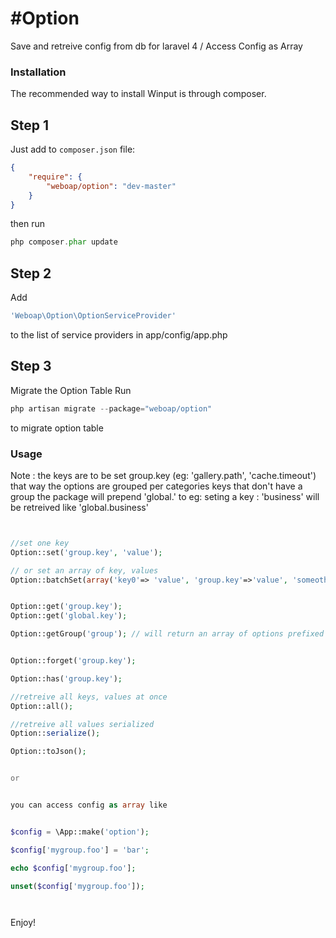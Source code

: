 #Option 
==============

Save and retreive config from db for laravel 4 / Access Config as Array

### Installation


The recommended way to install Winput is through composer.

## Step 1

Just add to  `composer.json` file:

``` json
{
    "require": {
        "weboap/option": "dev-master"
    }
}
```

then run 
``` php
php composer.phar update
```

## Step 2

Add
``` php
'Weboap\Option\OptionServiceProvider'
``` 

to the list of service providers in app/config/app.php

## Step 3 

Migrate the Option Table
Run

``` php
php artisan migrate --package="weboap/option"
``` 

to migrate option table



###  Usage

Note : the keys are to be set group.key (eg: 'gallery.path', 'cache.timeout')
 that way the options are grouped per categories
keys that don't have a group the package will prepend 'global.' to
eg: seting a key : 'business' will be retreived like 'global.business'

``` php


//set one key
Option::set('group.key', 'value');

// or set an array of key, values
Option::batchSet(array('key0'=> 'value', 'group.key'=>'value', 'someothergroup.key1'=>'value1', .....));


Option::get('group.key');
Option::get('global.key');

Option::getGroup('group'); // will return an array of options prefixed with group


Option::forget('group.key');

Option::has('group.key');

//retreive all keys, values at once
Option::all(); 

//retreive all values serialized
Option::serialize();

Option::toJson();


or


you can access config as array like


$config = \App::make('option');

$config['mygroup.foo'] = 'bar';

echo $config['mygroup.foo'];

unset($config['mygroup.foo']);




```


Enjoy!
 



